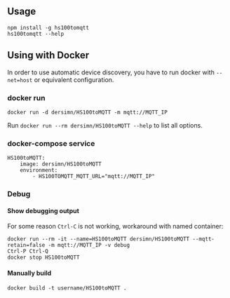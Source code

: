 ## Usage

	npm install -g hs100tomqtt
	hs100tomqtt --help

## Using with Docker

In order to use automatic device discovery, you have to run docker with `--net=host` or equivalent configuration.

### docker run

	docker run -d dersimn/HS100toMQTT -m mqtt://MQTT_IP

Run `docker run --rm dersimn/HS100toMQTT --help` to list all options.

### docker-compose service

	HS100toMQTT:
		image: dersimn/HS100toMQTT
		environment:
			- HS100TOMQTT_MQTT_URL="mqtt://MQTT_IP"

### Debug

#### Show debugging output

For some reason `Ctrl-C` is not working, workaround with named container:

	docker run --rm -it --name=HS100toMQTT dersimn/HS100toMQTT --mqtt-retain=false -m mqtt://MQTT_IP -v debug
	Ctrl-P Ctrl-Q
	docker stop HS100toMQTT

#### Manually build
	
	docker build -t username/HS100toMQTT .
